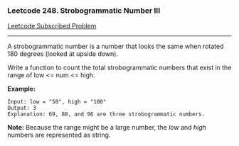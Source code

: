 ### Leetcode 248. Strobogrammatic Number III
[Leetcode Subscribed Problem](https://leetcode.com/problems/strobogrammatic-number-iii/)

---

A strobogrammatic number is a number that looks the same when rotated 180 degrees (looked at upside down).

Write a function to count the total strobogrammatic numbers that exist in the range of low <= num <= high.

**Example:**
```
Input: low = "50", high = "100"
Output: 3 
Explanation: 69, 88, and 96 are three strobogrammatic numbers.
```

**Note:**
Because the range might be a large number, the *low* and *high* numbers are represented as string.
